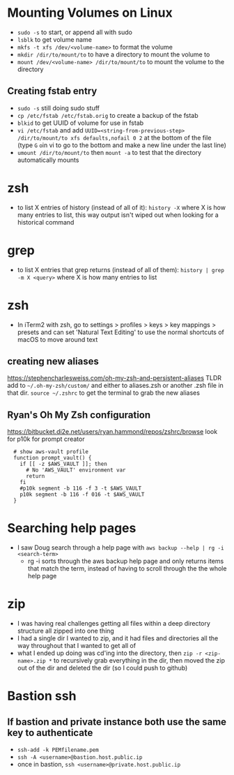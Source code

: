 # Mounting Volumes on Linux
- `sudo -s` to start, or append all with sudo
- `lsblk` to get volume name
- `mkfs -t xfs /dev/<volume-name>` to format the volume
- `mkdir /dir/to/mount/to` to have a directory to mount the volume to
- `mount /dev/<volume-name> /dir/to/mount/to` to mount the volume to the directory

## Creating fstab entry
- `sudo -s` still doing sudo stuff
- `cp /etc/fstab /etc/fstab.orig` to create a backup of the fstab
- `blkid` to get UUID of volume for use in fstab
- `vi /etc/fstab` and add `UUID=<string-from-previous-step> /dir/to/mount/to xfs defaults,nofail 0 2` at the bottom of the file (type `G` `o`in vi to go to the bottom and make a new line under the last line)
- `umount /dir/to/mount/to` then `mount -a` to test that the directory automatically mounts 

# zsh
- to list X entries of history (instead of all of it): `history -X` where X is how many entries to list, this way output isn't wiped out when looking for a historical command 

# grep
- to list X entries that grep returns (instead of all of them): `history | grep -m X <query>` where X is how many entries to list 

# zsh
- In iTerm2 with zsh, go to settings > profiles > keys > key mappings > presets and can set 'Natural Text Editing' to use the normal shortcuts of macOS to move around text 

## creating new aliases
https://stephencharlesweiss.com/oh-my-zsh-and-persistent-aliases
TLDR add to `~/.oh-my-zsh/custom/` and either to aliases.zsh or another .zsh file in that dir. `source ~/.zshrc` to get the terminal to grab the new aliases


## Ryan's Oh My Zsh configuration
https://bitbucket.di2e.net/users/ryan.hammond/repos/zshrc/browse
look for p10k for prompt creator 
```
  # show aws-vault profile
  function prompt_vault() {
    if [[ -z $AWS_VAULT ]]; then
      # No 'AWS_VAULT' environment var
      return
    fi
    #p10k segment -b 116 -f 3 -t $AWS_VAULT
    p10k segment -b 116 -f 016 -t $AWS_VAULT
  }
``` 

# Searching help pages 
- I saw Doug search through a help page with `aws backup --help | rg -i <search-term>`
    - rg -i sorts through the aws backup help page and only returns items that match the term, instead of having to scroll through the the whole help page 

# zip
- I was having real challenges getting all files within a deep directory structure all zipped into one thing
- I had a single dir I wanted to zip, and it had files and directories all the way throughout that I wanted to get all of
- what I ended up doing was cd'ing into the directory, then `zip -r <zip-name>.zip *` to recursively grab everything in the dir, then moved the zip out of the dir and deleted the dir (so I could push to github)

# Bastion ssh 
## If bastion and private instance both use the same key to authenticate
- `ssh-add -k PEMfilename.pem`
- `ssh -A <username>@bastion.host.public.ip`
- once in bastion, `ssh <username>@private.host.public.ip`
